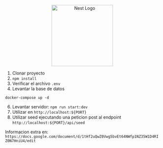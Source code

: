 <p align="center">
  <a href="http://nestjs.com/" target="blank"><img src="https://nestjs.com/img/logo-small.svg" width="200" alt="Nest Logo" /></a>
</p>


1. Clonar proyecto
2. ```npm install```
3. Verificar el archivo ```.env```
4. Levantar la base de datos
```
docker-compose up -d
```
6. Levantar servidor: ```npm run start:dev```
7. Utilizar en ```http://localhost:${PORT}```
8. Utilizar seed ejecutando una peticion post al endpoint ```http://localhost:${PORT}/api/seed```

Informacion extra en: ```https://docs.google.com/document/d/1tHf2uQwZ0Vwg5bvEt64NWfp1NZ35W1D4RIZ0N7HniU4/edit```